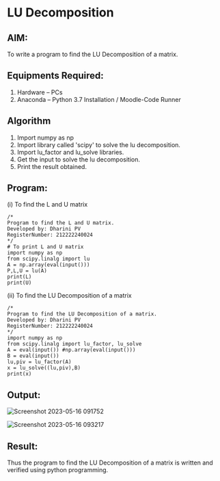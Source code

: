 # LU Decomposition 

## AIM:
To write a program to find the LU Decomposition of a matrix.

## Equipments Required:
1. Hardware – PCs
2. Anaconda – Python 3.7 Installation / Moodle-Code Runner

## Algorithm
1. Import numpy as np
2. Import library called 'scipy' to solve the lu decomposition.
3. Import lu_factor and lu_solve libraries.
4. Get the input to solve the lu decomposition.
5. Print the result obtained.

## Program:
(i) To find the L and U matrix
```
/*
Program to find the L and U matrix.
Developed by: Dharini PV
RegisterNumber: 212222240024
*/
# To print L and U matrix
import numpy as np
from scipy.linalg import lu
A = np.array(eval(input()))
P,L,U = lu(A)
print(L)
print(U)
```
(ii) To find the LU Decomposition of a matrix
```
/*
Program to find the LU Decomposition of a matrix.
Developed by: Dharini PV
RegisterNumber: 212222240024
*/
import numpy as np
from scipy.linalg import lu_factor, lu_solve
A = eval(input()) #np.array(eval(input()))
B = eval(input())
lu,piv = lu_factor(A)
x = lu_solve((lu,piv),B)
print(x)

```

## Output:

![Screenshot 2023-05-16 091752](https://github.com/DHARINIPV/LU-Decomposition/assets/119400845/d1f10994-55bd-4e44-871b-f37d8fe36438)

![Screenshot 2023-05-16 093217](https://github.com/DHARINIPV/LU-Decomposition/assets/119400845/fb43bc00-57f7-4da1-8121-4acb65d0a6e9)

## Result:
Thus the program to find the LU Decomposition of a matrix is written and verified using python programming.


